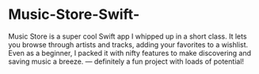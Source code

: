 # Music-Store-Swift-
Music Store is a super cool Swift app I whipped up in a short class. It lets you browse through artists and tracks, adding your favorites to a wishlist. Even as a beginner, I packed it with nifty features to make discovering and saving music a breeze. — definitely a fun project with loads of potential!
